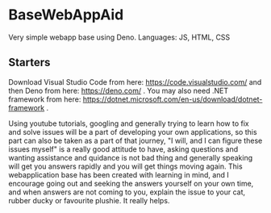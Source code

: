 # BaseWebAppAid
Very simple webapp base using Deno. Languages: JS, HTML, CSS 

## Starters

Download Visual Studio Code from here: https://code.visualstudio.com/ and then Deno from here: https://deno.com/ . You may also need .NET framework from here: https://dotnet.microsoft.com/en-us/download/dotnet-framework .


Using youtube tutorials, googling and generally trying to learn how to fix and solve issues will be a part of developing your own applications, so this part can also be taken as a part of that journey, "I will, and I can figure these issues myself" is a really good attitude to have, asking questions and wanting assistance and quidance is not bad thing and generally speaking will get you answers rapidly and you will get things moving again. This webapplication base has been created with learning in mind, and I encourage going out and seeking the answers yourself on your own time, and when answers are not coming to you, explain the issue to your cat, rubber ducky or favourite plushie. It really helps.

